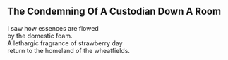The Condemning Of A Custodian Down A Room
-----------------------------------------
I saw how essences are flowed  
by the domestic foam.  
A lethargic fragrance of strawberry day  
return to the homeland of the wheatfields.  
